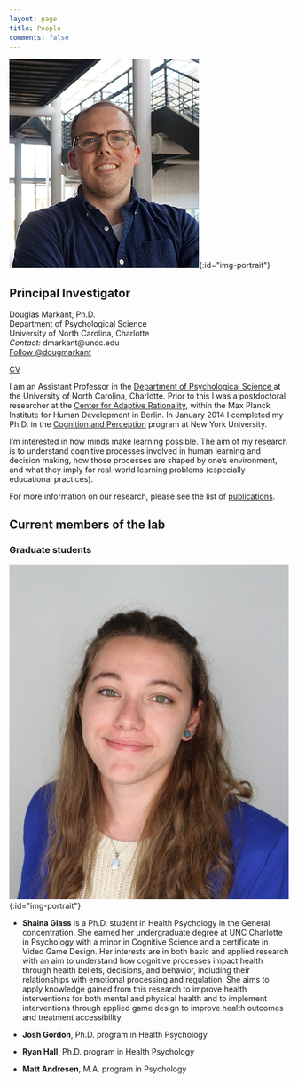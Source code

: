```yaml
---
layout: page
title: People
comments: false
---
```


![portrait](/assets/portraits/markant_portrait_Aug2019.jpg){:id="img-portrait"}

## Principal Investigator

<p>
Douglas Markant, Ph.D.<br />
Department of Psychological Science<br />
University of North Carolina, Charlotte<br />
<i>Contact:</i> dmarkant@uncc.edu<br />
<a href="https://twitter.com/dougmarkant" class="twitter-follow-button" data-show-count="false">Follow @dougmarkant</a> <script>!function(d,s,id){var js,fjs=d.getElementsByTagName(s)[0],p=/^http:/.test(d.location)?'http':'https';if(!d.getElementById(id)){js=d.createElement(s);js.id=id;js.src=p+'://platform.twitter.com/widgets.js';fjs.parentNode.insertBefore(js,fjs);}}(document, 'script', 'twitter-wjs');</script>
</p>

[CV](/assets/markant_cv.pdf)

I am an Assistant Professor in the <a href="http://psych.uncc.edu">Department of Psychological Science
</a> at the University of North Carolina, Charlotte. 
Prior to this I was a postdoctoral researcher at the <a href="https://www.mpib-berlin.mpg.de/en/research/adaptive-rationality">Center for Adaptive Rationality</a>, within the Max Planck Institute for Human Development in Berlin. 
In January 2014 I completed my Ph.D. in the <a href="http://www.psych.nyu.edu/programs/cp/">Cognition and Perception</a> program at New York University.

I’m interested in how minds make learning possible. The aim of my research is to understand cognitive processes involved in human learning and decision making, how those processes are shaped by one’s environment, and what they imply for real-world learning problems (especially educational practices). 

For more information on our research, please see the list of [publications](/publications).


## Current members of the lab

### Graduate students

![portrait](/assets/portraits/glass_portrait.jpg){:id="img-portrait"}

 - <b>Shaina Glass</b> is a Ph.D. student in Health Psychology in the General concentration. She earned her undergraduate degree at UNC Charlotte in Psychology with a minor in Cognitive Science and a certificate in Video Game Design. Her interests are in both basic and applied research with an aim to understand how cognitive processes impact health through health beliefs, decisions, and behavior, including their relationships with emotional processing and regulation. She aims to apply knowledge gained from this research to improve health interventions for both mental and physical health and to implement interventions through applied game design to improve health outcomes and treatment accessibility.

- <b>Josh Gordon</b>, Ph.D. program in Health Psychology
- <b>Ryan Hall</b>, Ph.D. program in Health Psychology
- <b>Matt Andresen</b>, M.A. program in Psychology




<!--## Past members

Sunidhi Gupta
Meagan Padro-->
